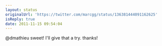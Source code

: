 ```yaml
---
layout: status
originalUrl: 'https://twitter.com/marcgg/status/136381444091162625'
isReply: true
date: 2011-11-15 09:54:04
---
```


@dmathieu sweet! I'll give that a try.  thanks!
